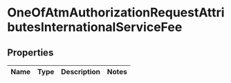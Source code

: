 # OneOfAtmAuthorizationRequestAttributesInternationalServiceFee

## Properties
Name | Type | Description | Notes
------------ | ------------- | ------------- | -------------
